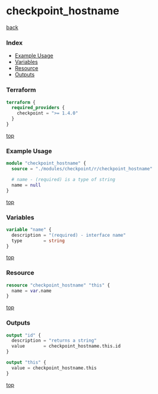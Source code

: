 # checkpoint_hostname

[back](../checkpoint.md)

### Index

- [Example Usage](#example-usage)
- [Variables](#variables)
- [Resource](#resource)
- [Outputs](#outputs)

### Terraform

```terraform
terraform {
  required_providers {
    checkpoint = ">= 1.4.0"
  }
}
```

[top](#index)

### Example Usage

```terraform
module "checkpoint_hostname" {
  source = "./modules/checkpoint/r/checkpoint_hostname"

  # name - (required) is a type of string
  name = null
}
```

[top](#index)

### Variables

```terraform
variable "name" {
  description = "(required) - interface name"
  type        = string
}
```

[top](#index)

### Resource

```terraform
resource "checkpoint_hostname" "this" {
  name = var.name
}
```

[top](#index)

### Outputs

```terraform
output "id" {
  description = "returns a string"
  value       = checkpoint_hostname.this.id
}

output "this" {
  value = checkpoint_hostname.this
}
```

[top](#index)